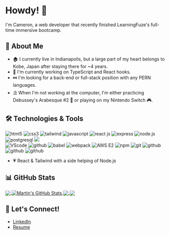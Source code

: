 # Howdy! 👋

I'm Cameron, a web developer that recently finished LearningFuze's full-time immersive bootcamp. 

##  💬 About Me

- 🏠  I currently live in Indianapolis, but a large part of my heart belongs to Kobe, Japan after staying there for ~4 years. 
- 🧠  I'm currently working on TypeScript and React hooks.
- ⏭️  I'm looking for a back-end or full-stack position with any PERN languages.
- ⛱️  When I'm not working at the computer, I'm either practicing Debussey's Arabesque #2 🎹 or playing on my Nintendo Switch 🎮. 

## 🛠️ Technologies & Tools 

<div class="tech" align=left>
  <img src="https://img.shields.io/badge/-HTML5-red?logo=html5&logoColor=white" alt="html5"/>
  <img src="https://img.shields.io/badge/-CSS3-blue?logo=css3&logoColor=white" alt="css3"/>
  <img src="https://img.shields.io/badge/-Tailwind-6440CE?logo=tailwindcss&logoColor=white" alt="tailwind"/>
  <img src="https://img.shields.io/badge/-JavaScript-444?logo=javascript&logoColor=yellow" alt="javascript"/>
  <img src="https://img.shields.io/badge/-React-3c4156?logo=react&logoColor=61DAFB" alt="react js"/>
  <img src="https://img.shields.io/badge/-EXPRESS-000?logo=express&logoColor=white" alt="express"/>
  <img src="https://img.shields.io/badge/-NODEJS-339933?logo=node.js&logoColor=white" alt="node.js"/>
  <img src="https://img.shields.io/badge/-PostgreSQL-396EA3?logo=postgresql&logoColor=white" alt="postgresql"/>
  <img src="https://img.shields.io/badge/-d3-orange?logo=d3.js&logoColor=white" />
  
  <br>
  
  <img src="https://img.shields.io/badge/-VSCode-007ACC?logo=visualstudiocode&logoColor=white" alt="VScode"/>
  <img src="https://img.shields.io/badge/-Figma-000?logo=figma&logoColor=white" alt="github"/>
  <img src="https://img.shields.io/badge/-Babel-444?logo=babel&logoColor=yellow" alt="babel"/>
  <img src="https://img.shields.io/badge/-Webpack-2B3A42?logo=webpack&logoColor=8DD6F9" alt="webpack"/>
  <img src="https://img.shields.io/badge/-AWS E2-000?logo=amazonaws&logoColor=DD8A2D" alt="AWS E2"/>
  <img src="https://img.shields.io/badge/-npm-BC432B?logo=npm&logoColor=white" alt="npm"/>
  <img src="https://img.shields.io/badge/-Git-F05032?logo=git&logoColor=white" alt="git"/>
  <img src="https://img.shields.io/badge/-GitHub-000?logo=github&logoColor=white" alt="github"/>
  <img src="https://img.shields.io/badge/-Docker-blue?logo=docker&logoColor=white" alt="github"/>
  <img src="https://img.shields.io/badge/-Ubuntu-purple?logo=ubuntu&logoColor=white" alt="github"/>
</div>

- 💗 React & Tailwind with a side helping of Node.js

## 📊 GitHub Stats 

<a href="https://github.com/cam-peck">
  <img align="center" src="https://github-readme-stats-sigma-five.vercel.app/api/top-langs/?username=cam-peck&hide=python&title_color=ffffff&text_color=c9cacc&icon_color=2bbc8a&bg_color=1d1f21&langs_count=3" />
</a>

<a href="https://github.com/cam-peck">
  <img align="center" src="https://github-readme-stats-sigma-five.vercel.app/api?username=cam-peck&show_icons=true&line_height=27&count_private=true&title_color=ffffff&text_color=c9cacc&icon_color=2bbc8a&bg_color=1d1f21" alt="Martin's GitHub Stats" />
</a>

<a href="https://github.com/cam-peck/acnh-tracker">
  <img align="center" src="https://github-readme-stats-sigma-five.vercel.app/api/pin/?username=cam-peck&repo=acnh-tracker&title_color=ffffff&text_color=c9cacc&icon_color=2bbc8a&bg_color=1d1f21" />
</a>


<a href="https://github.com/cam-peck/final-project">
  <img align="center" src="https://github-readme-stats-sigma-five.vercel.app/api/pin/?username=cam-peck&repo=final-project&title_color=ffffff&text_color=c9cacc&icon_color=2bbc8a&bg_color=1d1f21" />
</a>    

## 🔗 Let's Connect! 

- <a href="https://www.linkedin.com/in/cameronjpeck">LinkedIn</a>
- <a href="https://www.linkedin.com/in/cameronjpeck/overlay/1635504958041/single-media-viewer">Resume</a>

<!---
cam-peck/cam-peck is a ✨ special ✨ repository because its `README.md` (this file) appears on your GitHub profile.
You can click the Preview link to take a look at your changes.
--->
